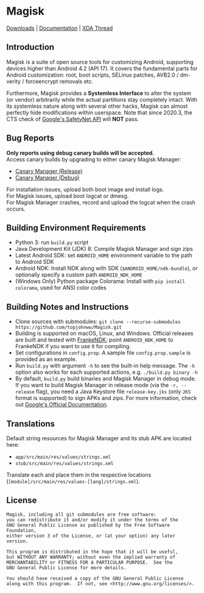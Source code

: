 # Magisk

[Downloads](https://github.com/topjohnwu/Magisk/releases) \| [Documentation](https://topjohnwu.github.io/Magisk/) \| [XDA Thread](https://forum.xda-developers.com/apps/magisk/official-magisk-v7-universal-systemless-t3473445)

## Introduction

Magisk is a suite of open source tools for customizing Android, supporting devices higher than Android 4.2 (API 17). It covers the fundamental parts for Android customization: root, boot scripts, SELinux patches, AVB2.0 / dm-verity / forceencrypt removals etc.

Furthermore, Magisk provides a **Systemless Interface** to alter the system (or vendor) arbitrarily while the actual partitions stay completely intact. With its systemless nature along with several other hacks, Magisk can almost perfectly hide modifications within userspace. Note that since 2020.3, the CTS check of [Google's SafetyNet API](https://developer.android.com/training/safetynet/index.html) will **NOT** pass.

## Bug Reports

**Only reports using debug canary builds will be accepted.** \
Access canary builds by upgrading to either canary Magisk Manager:
- [Canary Manager (Release)](https://raw.githubusercontent.com/topjohnwu/magisk_files/canary/app-release.apk)
- [Canary Manager (Debug)](https://raw.githubusercontent.com/topjohnwu/magisk_files/canary/app-debug.apk)

For installation issues, upload both boot image and install logs. \
For Magisk issues, upload boot logcat or dmesg. \
For Magisk Manager crashes, record and upload the logcat when the crash occurs.

## Building Environment Requirements

-  Python 3: run `build.py` script
-  Java Development Kit (JDK) 8: Compile Magisk Manager and sign zips
-  Latest Android SDK: set `ANDROID_HOME` environment variable to the path to Android SDK
-  Android NDK: Install NDK along with SDK (`$ANDROID_HOME/ndk-bundle`), or optionally specify a custom path `ANDROID_NDK_HOME`
-  (Windows Only) Python package Colorama: Install with `pip install colorama`, used for ANSI color codes

## Building Notes and Instructions

-  Clone sources with submodules: `git clone --recurse-submodules https://github.com/topjohnwu/Magisk.git`
-  Building is supported on macOS, Linux, and Windows. Official releases are built and tested with [FrankeNDK](https://github.com/topjohnwu/FrankeNDK); point `ANDROID_NDK_HOME` to FrankeNDK if you want to use it for compiling.
-  Set configurations in `config.prop`. A sample file `config.prop.sample` is provided as an example.
-  Run `build.py` with argument `-h` to see the built-in help message. The `-h` option also works for each supported actions, e.g. `./build.py binary -h`
-  By default, `build.py` build binaries and Magisk Manager in debug mode. If you want to build Magisk Manager in release mode (via the `-r, --release` flag), you need a Java Keystore file `release-key.jks` (only `JKS` format is supported) to sign APKs and zips. For more information, check out [Google's Official Documentation](https://developer.android.com/studio/publish/app-signing.html#signing-manually).

## Translations

Default string resources for Magisk Manager and its stub APK are located here:

- `app/src/main/res/values/strings.xml`
- `stub/src/main/res/values/strings.xml`

Translate each and place them in the respective locations (`[module]/src/main/res/values-[lang]/strings.xml`).

## License

    Magisk, including all git submodules are free software:
    you can redistribute it and/or modify it under the terms of the
    GNU General Public License as published by the Free Software Foundation,
    either version 3 of the License, or (at your option) any later version.

    This program is distributed in the hope that it will be useful,
    but WITHOUT ANY WARRANTY; without even the implied warranty of
    MERCHANTABILITY or FITNESS FOR A PARTICULAR PURPOSE.  See the
    GNU General Public License for more details.

    You should have received a copy of the GNU General Public License
    along with this program.  If not, see <http://www.gnu.org/licenses/>.
